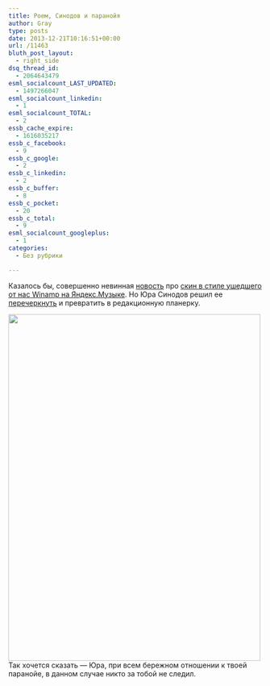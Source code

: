 ```yaml
---
title: Роем, Синодов и паранойя
author: Gray
type: posts
date: 2013-12-21T10:16:51+00:00
url: /11463
bluth_post_layout:
  - right_side
dsq_thread_id:
  - 2064643479
esml_socialcount_LAST_UPDATED:
  - 1497266047
esml_socialcount_linkedin:
  - 1
esml_socialcount_TOTAL:
  - 2
essb_cache_expire:
  - 1616035217
essb_c_facebook:
  - 9
essb_c_google:
  - 2
essb_c_linkedin:
  - 2
essb_c_buffer:
  - 8
essb_c_pocket:
  - 20
essb_c_total:
  - 9
esml_socialcount_googleplus:
  - 1
categories:
  - Без рубрики

---
```








Казалось бы, совершенно невинная <a href="http://roem.ru/2013/12/20/yandexwinamp88003/" target="_blank">новость</a> про <a href="http://music.yandex.ru/oldschool/" target="_blank">скин в стиле ушедшего от нас Winamp на Яндекс.Музыке</a>. Но Юра Синодов решил ее <a href="http://u.roem.ru/почему-мы-не-пишем-то-что-нам-говорят-пиарщики/" target="_blank">перечеркнуть</a> и превратить в редакционную планерку.

<img data-attachment-id="11464" data-permalink="https://blognot.co/11463/roem_paranoia_r0vjpw" data-orig-file="https://i1.wp.com/blognot.co/wp-content/uploads/http://res.cloudinary.com/blognot/image/upload/c_thumb,w_500/v1387621051/roem_paranoia_r0vjpw.png?fit=500%2C688&ssl=1" data-orig-size="500,688" data-comments-opened="1" data-image-meta="{&quot;aperture&quot;:&quot;0&quot;,&quot;credit&quot;:&quot;&quot;,&quot;camera&quot;:&quot;&quot;,&quot;caption&quot;:&quot;&quot;,&quot;created_timestamp&quot;:&quot;0&quot;,&quot;copyright&quot;:&quot;&quot;,&quot;focal_length&quot;:&quot;0&quot;,&quot;iso&quot;:&quot;0&quot;,&quot;shutter_speed&quot;:&quot;0&quot;,&quot;title&quot;:&quot;roem_paranoia_r0vjpw&quot;}" data-image-title="roem_paranoia_r0vjpw" data-image-description="" data-medium-file="https://i1.wp.com/blognot.co/wp-content/uploads/http://res.cloudinary.com/blognot/image/upload/c_thumb,w_500/v1387621051/roem_paranoia_r0vjpw.png?fit=218%2C300&ssl=1" data-large-file="https://i1.wp.com/blognot.co/wp-content/uploads/http://res.cloudinary.com/blognot/image/upload/c_thumb,w_500/v1387621051/roem_paranoia_r0vjpw.png?fit=500%2C688&ssl=1" class="aligncenter wp-image-11464" alt="" src="https://i1.wp.com/res.cloudinary.com/blognot/image/upload/c_thumb,w_500/v1387621051/roem_paranoia_r0vjpw.png?resize=500%2C688&#038;ssl=1" width="500" height="688" data-recalc-dims="1" /> Так хочется сказать — Юра, при всем бережном отношении к твоей паранойе, в данном случае никто за тобой не следил.